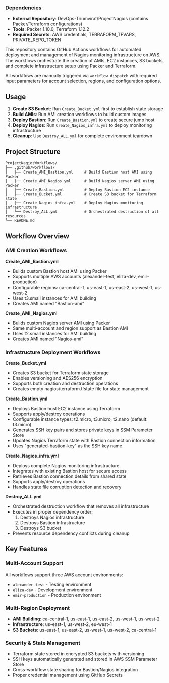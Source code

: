 ### Dependencies
- **External Repository**: DevOps-Triumvirat/ProjectNagios (contains Packer/Terraform configurations)
- **Tools**: Packer 1.10.0, Terraform 1.12.2
- **Required Secrets**: AWS credentials, TERRAFORM_TFVARS, PRIVATE_REPO_TOKEN

This repository contains GitHub Actions workflows for automated deployment and management of Nagios monitoring infrastructure on AWS. The workflows orchestrate the creation of AMIs, EC2 instances, S3 buckets, and complete infrastructure setup using Packer and Terraform.

All workflows are manually triggered via `workflow_dispatch` with required input parameters for account selection, regions, and configuration options.

## Usage

1. **Create S3 Bucket**: Run `Create_Bucket.yml` first to establish state storage
2. **Build AMIs**: Run AMI creation workflows to build custom images
3. **Deploy Bastion**: Run `Create_Bastion.yml` to create secure jump host
4. **Deploy Nagios**: Run `Create_Nagios_infra.yml` to deploy monitoring infrastructure
5. **Cleanup**: Use `Destroy_ALL.yml` for complete environment teardown
   

## Project Structure

```
ProjectNagiosWorkflows/
├── .github/workflows/
│   ├── Create_AMI_Bastion.yml     # Build Bastion host AMI using Packer
│   ├── Create_AMI_Nagios.yml      # Build Nagios server AMI using Packer
│   ├── Create_Bastion.yml         # Deploy Bastion EC2 instance
│   ├── Create_Bucket.yml          # Create S3 bucket for Terraform state
│   ├── Create_Nagios_infra.yml    # Deploy Nagios monitoring infrastructure
│   └── Destroy_ALL.yml            # Orchestrated destruction of all resources
└── README.md
```

## Workflow Overview

### AMI Creation Workflows

**Create_AMI_Bastion.yml**
- Builds custom Bastion host AMI using Packer
- Supports multiple AWS accounts (alexander-test, eliza-dev, emir-production)
- Configurable regions: ca-central-1, us-east-1, us-east-2, us-west-1, us-west-2
- Uses t3.small instances for AMI building
- Creates AMI named "Bastion-ami"

**Create_AMI_Nagios.yml**
- Builds custom Nagios server AMI using Packer
- Same multi-account and region support as Bastion AMI
- Uses t2.small instances for AMI building
- Creates AMI named "Nagios-ami"

### Infrastructure Deployment Workflows

**Create_Bucket.yml**
- Creates S3 bucket for Terraform state storage
- Enables versioning and AES256 encryption
- Supports both creation and destruction operations
- Creates empty nagios/terraform.tfstate file for state management

**Create_Bastion.yml**
- Deploys Bastion host EC2 instance using Terraform
- Supports apply/destroy operations
- Configurable instance types: t2.micro, t3.micro, t2.nano (default: t3.micro)
- Generates SSH key pairs and stores private keys in SSM Parameter Store
- Updates Nagios Terraform state with Bastion connection information
- Uses "generated-bastion-key" as the SSH key name

**Create_Nagios_infra.yml**
- Deploys complete Nagios monitoring infrastructure
- Integrates with existing Bastion host for secure access
- Retrieves Bastion connection details from shared state
- Supports apply/destroy operations
- Handles state file corruption detection and recovery

**Destroy_ALL.yml**
- Orchestrated destruction workflow that removes all infrastructure
- Executes in proper dependency order:
  1. Destroys Nagios infrastructure
  2. Destroys Bastion infrastructure  
  3. Destroys S3 bucket
- Prevents resource dependency conflicts during cleanup

## Key Features

### Multi-Account Support
All workflows support three AWS account environments:
- `alexander-test` - Testing environment
- `eliza-dev` - Development environment  
- `emir-production` - Production environment

### Multi-Region Deployment
- **AMI Building**: ca-central-1, us-east-1, us-east-2, us-west-1, us-west-2
- **Infrastructure**: us-east-1, us-west-2, eu-west-1
- **S3 Buckets**: us-east-1, us-east-2, us-west-1, us-west-2, ca-central-1

### Security & State Management
- Terraform state stored in encrypted S3 buckets with versioning
- SSH keys automatically generated and stored in AWS SSM Parameter Store
- Cross-workflow state sharing for Bastion/Nagios integration
- Proper credential management using GitHub Secrets


